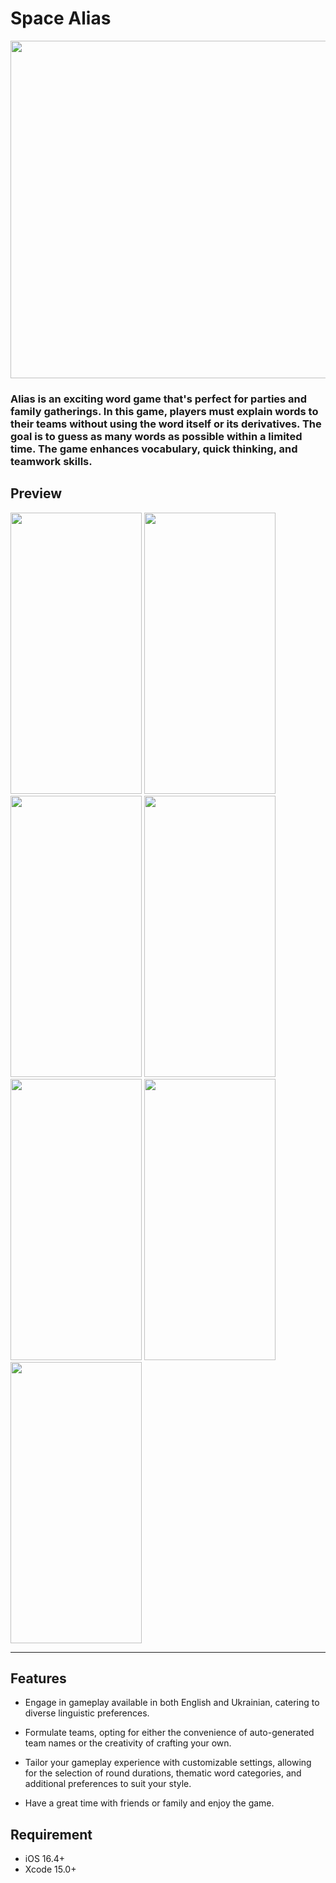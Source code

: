 # Space Alias

<img src="https://github.com/VahDar/ExplainIt/assets/118889967/361e2d87-66e7-4502-9392-f62374efcadb" width="940" height="540">


### Alias is an exciting word game that's perfect for parties and family gatherings. In this game, players must explain words to their teams without using the word itself or its derivatives. The goal is to guess as many words as possible within a limited time. The game enhances vocabulary, quick thinking, and teamwork skills.

## Preview

<img src="https://github.com/VahDar/ExplainIt/assets/118889967/b71fb3c0-249d-4476-ad73-35ea424f59e0" width="210" height="450">
<img src="https://github.com/VahDar/ExplainIt/assets/118889967/bed0ff21-ab05-43d0-88be-81ebf43e2c9a" width="210" height="450">
<img src="https://github.com/VahDar/ExplainIt/assets/118889967/5698ef74-b52a-458d-a605-db936c43bea1" width="210" height="450">
<img src="https://github.com/VahDar/ExplainIt/assets/118889967/9dd4204f-d388-4074-bd61-c89cdd5c5381" width="210" height="450">
<img src="https://github.com/VahDar/ExplainIt/assets/118889967/fe6ac2c8-fe69-43e5-b145-d2eb4c3e7a02" width="210" height="450">
<img src="https://github.com/VahDar/ExplainIt/assets/118889967/4036848e-3597-4d54-8b15-510c1f43cb27" width="210" height="450">
<img src="https://github.com/VahDar/ExplainIt/assets/118889967/345c32ca-1ee6-4835-b739-3201709e58d1" width="210" height="450">

---

## Features


* Engage in gameplay available in both English and Ukrainian, catering to diverse linguistic preferences.

* Formulate teams, opting for either the convenience of auto-generated team names or the creativity of crafting your own.

* Tailor your gameplay experience with customizable settings, allowing for the selection of round durations, thematic word categories, and additional preferences to suit your style.

* Have a great time with friends or family and enjoy the game.



## Requirement

- iOS 16.4+
- Xcode 15.0+
